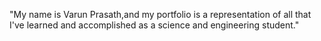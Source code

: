 "My name is Varun Prasath,and my portfolio is a representation of all that I've learned and accomplished as a science and engineering student."

